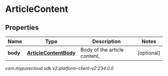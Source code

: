 # ArticleContent


## Properties

| Name | Type | Description | Notes |
| ------------ | ------------- | ------------- | ------------- |
| **body** | [**ArticleContentBody**](ArticleContentBody) | Body of the article content. |  [optional] |




_com.mypurecloud.sdk.v2:platform-client-v2:234.0.0_
